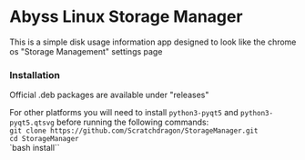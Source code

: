 # Abyss Linux Storage Manager
This is a simple disk usage information app designed to look like the chrome os "Storage Management" settings page

### Installation
Official .deb packages are available under "releases"

For other platforms you will need to install `python3-pyqt5` and `python3-pyqt5.qtsvg` before running the following commands:<br>
`git clone https://github.com/Scratchdragon/StorageManager.git`<br>
`cd StorageManager`<br>
`bash install``
